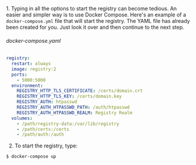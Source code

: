 1\. Typing in all the options to start the registry can become tedious. An easier and simpler way is to use Docker Compose. Here's an example of a `docker-compose.yml` file that will start the registry. The YAML file has already been created for you. Just look it over and then continue to the next step.<br>

###### docker-compose.yaml

```.yaml
registry:
  restart: always
  image: registry:2
  ports:
    - 5000:5000
  environment:
    REGISTRY_HTTP_TLS_CERTIFICATE: /certs/domain.crt
    REGISTRY_HTTP_TLS_KEY: /certs/domain.key
    REGISTRY_AUTH: htpasswd
    REGISTRY_AUTH_HTPASSWD_PATH: /auth/htpasswd
    REGISTRY_AUTH_HTPASSWD_REALM: Registry Realm
  volumes:
    - /path/registry-data:/var/lib/registry
    - /path/certs:/certs
    - /path/auth:/auth
```

2. To start the registry, type:

```
$ docker-compose up
```

